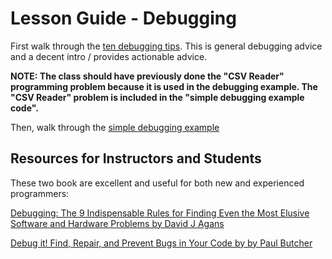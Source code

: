 # Lesson Guide - Debugging



First walk through the [ten debugging tips](ten-debugging-tips.md). This is general debugging advice and a decent intro / provides actionable advice.

**NOTE: The class should have previously done the "CSV Reader" programming problem because it is used in the debugging example. The "CSV Reader" problem is included in the "simple debugging example code".**

Then, walk through the [simple debugging example](simple-debugging-example/README.md)


## Resources for Instructors and Students

These two book are excellent and useful for both new and experienced programmers:

[Debugging: The 9 Indispensable Rules for Finding Even the Most Elusive Software and Hardware Problems by David J Agans](https://www.amazon.com/Debugging-Indispensable-Software-Hardware-Problems/dp/0814474578/)

[Debug it! Find, Repair, and Prevent Bugs in Your Code by by Paul Butcher](https://pragprog.com/titles/pbdp/debug-it/)
